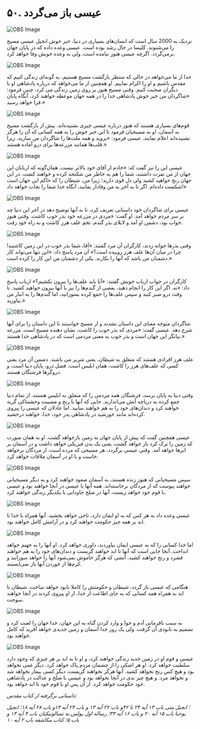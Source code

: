 # ۵۰. عیسی باز می‌گردد

![OBS Image](https://cdn.door43.org/obs/jpg/360px/obs-en-50-01.jpg)

نزدیک به 2000 سال است که انسان‌های بسیاری در دنیا، خبر خوش انجیل عیسی مسیح را می‌شنوند.  کلیسا در حال رشد بوده است. عیسی وعده داده که در  پایان جهان برمی‌گردد. اگرچه عیسی هنوز نیامده است، ولی به وعده خویش وفا خواهد کرد.

![OBS Image](https://cdn.door43.org/obs/jpg/360px/obs-en-50-02.jpg)

خدا از ما می‌خواهد در حالی که منتظر بازگشت مسیح هستیم، به گونه‌ای زندگی کنیم که مقدس باشیم و او را اکرام نماییم. او همچنین از ما می‌خواهد که درباره پادشاهی او با دیگران صحبت کنیم. وقتی مسیح هنوز بر روی زمین زندگی می کرد، چنین فرمود: «شاگردان من خبر خوش پادشاهی خدا را  در همه جهان موعظه خواهند کرد، آنگاه پایان فرا خواهد رسید.»

![OBS Image](https://cdn.door43.org/obs/jpg/360px/obs-en-50-03.jpg)

قوم‌های بسیاری هستند که هنوز درباره عیسی چیزی نشنیده‌اند. پیش از بازگشت مسیح به آسمان، او به مسیحیان فرمود تا این خبر خوش را به همه کسانی که آن را هرگز نشنیده‌اند اعلام نمایند. عیسی فرمود: «بروید و همه ملت‌ها را شاگردان من سازید، زیرا قلب‌ها همانند مزرعه‌ها برای درو آماده هستند.»

![OBS Image](https://cdn.door43.org/obs/jpg/360px/obs-en-50-04.jpg)

عیسی این را نیز گفت که: «خادم از آقای خود بالاتر نیست. همان‌گونه که اربابان این جهان از من نفرت داشتند، شما را هم به خاطر من شکنجه کرده و خواهند کشت. در این جهان رنج خواهید کشید ولی دل قوی دارید؛ زیرا من، شیطان را که حاکم این جهان است شکست داده‌ام. اگر تا به آخر به من وفادار بمانید، آنگاه خدا شما را نجات خواهد داد!»

![OBS Image](https://cdn.door43.org/obs/jpg/360px/obs-en-50-05.jpg)

عیسی برای شاگردان خود داستانی تعریف کرد، تا به آنها توضیح دهد در آخر این دنیا چه بر سر مردم خواهد آمد. او گفت: «مردی در مزرعه خود بذر خوب کاشت. وقتی هنوز خواب بود، دشمن او آمد و لابلای بذر گندم، تخم علف هرز کاشت و به راه خود رفت.

![OBS Image](https://cdn.door43.org/obs/jpg/360px/obs-en-50-06.jpg)

وقتی بذرها جوانه زدند، کارگران آن مرد گفتند: «آقا، شما بذر خوب در این زمین کاشتید! چرا در میان آن‌ها علف هرز روییده است؟» آن مرد پاسخ داد: «این تنها می‌تواند کار دشمنان من باشد که آنها را بکارند. یکی از دشمنان من این کار را کرده است.»

![OBS Image](https://cdn.door43.org/obs/jpg/360px/obs-en-50-07.jpg)

کارگران در جواب ارباب خویش گفتند: «آیا باید علف‌ها را بیرون بکشیم؟» ارباب پاسخ داد: «نه. اگر این کار را انجام دهید، بعضی از گندم‌ها را نیز با آنها بیرون خواهید کشید. تا وقت درو صبر کنید و سپس علف‌ها را جمع کرده بسوزانید، اما گندم‌ها را به انبار من بیاورید.»

![OBS Image](https://cdn.door43.org/obs/jpg/360px/obs-en-50-08.jpg)

شاگردان متوجه معنای این داستان نشدند و از مسیح خواستند تا این داستان را برای آنها شرح دهد. عیسی گفت: «مردی که بذر خوب را کاشت، نشان دهنده مسیح است. مزرعه بیانگر این جهان است و بذر خوب به معنی مردمی است که در پادشاهی خدا هستند.»

![OBS Image](https://cdn.door43.org/obs/jpg/360px/obs-en-50-09.jpg)

علف هرز افرادی هستند که متعلق به شیطان، یعنی شریر می باشند. دشمن آن مرد یعنی کسی که علف‌های هرز را کاشت، همان ابلیس است. فصل درو، پایان دنیا است، و دروگرها فرشتگان هستند.

![OBS Image](https://cdn.door43.org/obs/jpg/360px/obs-en-50-10.jpg)

وقتی دنیا به پایان برسد، فرشتگان همه مردمی را که متعلق به ابلیس هستند، از تمام دنیا جمع کرده به دریاچه آتش می‌اندازند. جایی که آنها با رنج و مصیبت وحشتناکی گریه خواهند کرد و دندان‌های خود را به هم خواهند سایید. اما عادلان که عیسی را پیروی کرده‌اند مانند خورشید در پادشاهی پدر خود، خدا، خواهند درخشید.

![OBS Image](https://cdn.door43.org/obs/jpg/360px/obs-en-50-11.jpg)

عیسی همچنین گفت که پیش از پایان جهان به زمین بازخواهد گشت. او به همان صورت که زمین را ترک کرد باز خواهد گشت، یعنی یک بدن فیزیکی خواهد داشت و در آسمان بر ابرها خواهد آمد. وقتی عیسی برگردد، هر مسیحی که مرده‌ است، از مردگان برخواهد خاست و با او در آسمان ملاقات خواهد کرد.

![OBS Image](https://cdn.door43.org/obs/jpg/360px/obs-en-50-12.jpg)

سپس مسیحیانی که هنوز زنده هستند، به آسمان صعود خواهند کرد و به دیگر مسیحیانی خواهند پیوست که از مردگان برخاسته‌اند. همه آنها با عیسی در آنجا خواهند بود و عیسی با قوم خود خواهد زیست. آنها در صلح جاودانی با یکدیگر زندگی خواهند کرد.

![OBS Image](https://cdn.door43.org/obs/jpg/360px/obs-en-50-13.jpg)

عیسی وعده داد به هر کس که به او ایمان دارد، تاجی خواهد بخشید. آنها همراه با خدا تا ابد بر همه چیز حکومت خواهند کرد و در آرامش کامل خواهند بود.

![OBS Image](https://cdn.door43.org/obs/jpg/360px/obs-en-50-14.jpg)

اما خدا کسانی را که به عیسی ایمان نیاوردند، داوری خواهد کرد. او آنها را به جهنم خواهد انداخت. آنجا جایی است که آنها تا ابد خواهند گریست و دندان‌های خود را به هم خواهند فشرد و رنج خواهند کشید. آتشی که هرگز خاموش نمی‌شود آنها را خواهد سوزانید و کرم‌ها از خوردن آنها باز نمی‌ایستند.

![OBS Image](https://cdn.door43.org/obs/jpg/360px/obs-en-50-15.jpg)

هنگامی که عیسی باز گردد، شیطان و حکومتش را کاملا نابود خواهد ساخت. شیطان تا ابد به همراه همه کسانی که به جای اطاعت از خدا، از او پیروی کردند در آنجا خواهند سوخت.

![OBS Image](https://cdn.door43.org/obs/jpg/360px/obs-en-50-16.jpg)

به سبب نافرمانی آدم و حوا و وارد کردن گناه به این جهان، خدا جهان را لعنت کرد و تصمیم به نابودی آن گرفت. ولی یک روز خدا آسمان و زمین جدیدی خواهد آفرید که کامل خواهند بود.

![OBS Image](https://cdn.door43.org/obs/jpg/360px/obs-en-50-17.jpg)

عیسی و قوم او در زمین جدید زندگی خواهند کرد، و او تا به ابد بر هر چیزی که وجود دارد سلطنت خواهد کرد. او هر اشكی را از چشمان مردم پاک خواهد كرد. دیگر غمی نخواهد بود و هیچ کس رنج نخواهد کشید. آنها هرگز نخواهند گریست، دیگر کسی بیمار نخواهد شد و نخواهد مرد. و هیچ چیز بدی در آنجا نخواهد بود و عیسی با صلح و عدالت در پادشاهی خود حکومت خواهد کرد. از آن پس او با قوم خود  تا ابد خواهد بود.

_داستانی برگرفته از کتاب مقدس:_

_؛ انجیل متی باب ۱۳ آیه ۲۴ تا ۴۲و باب ۲۲ آیه ۱۳ و باب ۲۴ آیه ۱۴و باب ۲۸ آیه ۱۸؛ انجیل یوحنا باب ۱۵ آیه ۲۰ و باب ۱۶ آیه ۳۳؛ رساله اول پولس به تسالونیکیان باب ۴ آیه ۱۳ و باب ۵؛ کتاب مکاشفه باب ۲ آیه ۱۰_
